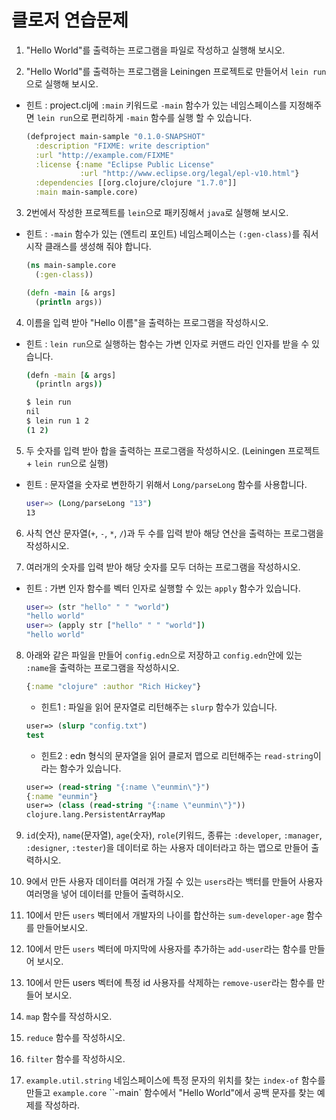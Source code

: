 # 클로저 연습문제

1. "Hello World"를 출력하는 프로그램을 파일로 작성하고 실행해 보시오.

2. "Hello World"를 출력하는 프로그램을 Leiningen 프로젝트로 만들어서 `lein run`으로 실행해 보시오.
  - 힌트 : project.clj에 `:main` 키워드로 `-main` 함수가 있는 네임스페이스를 지정해주면
    `lein run`으로 편리하게 `-main` 함수를 실행 할 수 있습니다.
    ```clojure
    (defproject main-sample "0.1.0-SNAPSHOT"
      :description "FIXME: write description"
      :url "http://example.com/FIXME"
      :license {:name "Eclipse Public License"
                :url "http://www.eclipse.org/legal/epl-v10.html"}
      :dependencies [[org.clojure/clojure "1.7.0"]]
      :main main-sample.core)
    ```

3. 2번에서 작성한 프로젝트를 `lein`으로 패키징해서 `java`로 실행해 보시오.
  - 힌트 : `-main` 함수가 있는 (엔트리 포인트) 네임스페이스는 `(:gen-class)`를 줘서 시작 클래스를
    생성해 줘야 합니다.
    ```clojure
    (ns main-sample.core
      (:gen-class))

    (defn -main [& args]
      (println args))
    ```

4. 이름을 입력 받아 "Hello 이름"을 출력하는 프로그램을 작성하시오.
  - 힌트 : `lein run`으로 실행하는 함수는 가변 인자로 커맨드 라인 인자를 받을 수 있습니다.
      ```bash
      (defn -main [& args]
        (println args))
    
      $ lein run
      nil
      $ lein run 1 2
      (1 2)
      ```

5. 두 숫자를 입력 받아 합을 출력하는 프로그램을 작성하시오. (Leiningen 프로젝트 + `lein run`으로 실행)
  - 힌트 : 문자열을 숫자로 변한하기 위해서 `Long/parseLong` 함수를 사용합니다.
    ```bash
    user=> (Long/parseLong "13")
    13
    ```

6. 사칙 연산 문자열(`+`, `-`, `*`, `/`)과 두 수를 입력 받아 해당 연산을 출력하는 프로그램을 작성하시오.

7. 여러개의 숫자를 입력 받아 해당 숫자를 모두 더하는 프로그램을 작성하시오.
  - 힌트 : 가변 인자 함수를 벡터 인자로 실행할 수 있는 `apply` 함수가 있습니다.
    ```bash
    user=> (str "hello" " " "world")
    "hello world"
    user=> (apply str ["hello" " " "world"])
    "hello world"
    ```

8. 아래와 같은 파일을 만들어 `config.edn`으로 저장하고 `config.edn`안에 있는 `:name`을 출력하는
   프로그램을 작성하시오.

   ```clojure
   {:name "clojure" :author "Rich Hickey"}
   ```
   
   - 힌트1 : 파일을 읽어 문자열로 리턴해주는 `slurp` 함수가 있습니다.
    ```clojure
    user=> (slurp "config.txt")
    test
    ```
   - 힌트2 : edn 형식의 문자열을 읽어 클로저 맵으로 리턴해주는 `read-string`이라는 함수가 있습니다.
    ```clojure
    user=> (read-string "{:name \"eunmin\"}")
    {:name "eunmin"}
    user=> (class (read-string "{:name \"eunmin\"}"))
    clojure.lang.PersistentArrayMap
    ```
    
9. `id`(숫자), `name`(문자열), `age`(숫자), `role`(키워드, 종류는 `:developer`, `:manager`, `:designer`, `:tester`)을 
   데이터로 하는 사용자 데이터라고 하는 맵으로 만들어 출력하시오.

10. 9에서 만든 사용자 데이터를 여러개 가질 수 있는 `users`라는 백터를 만들어 사용자 여러명을 넣어 데이터를 만들어 출력하시오.

11. 10에서 만든 `users` 벡터에서 개발자의 나이를 합산하는 `sum-developer-age` 함수를 만들어보시오.

12. 10에서 만든 `users` 벡터에 마지막에 사용자를 추가하는 `add-user`라는 함수를 만들어 보시오.

13. 10에서 만든 users 벡터에 특정 id 사용자를 삭제하는 `remove-user`라는 함수를 만들어 보시오.

14. `map` 함수를 작성하시오.

15. `reduce` 함수를 작성하시오.

16. `filter` 함수를 작성하시오.

17. `example.util.string` 네임스페이스에 특정 문자의 위치를 찾는 `index-of` 함수를 만들고 
    `example.core` ``-main` 함수에서 "Hello World"에서 공백 문자를 찾는 예제를 작성하라.
